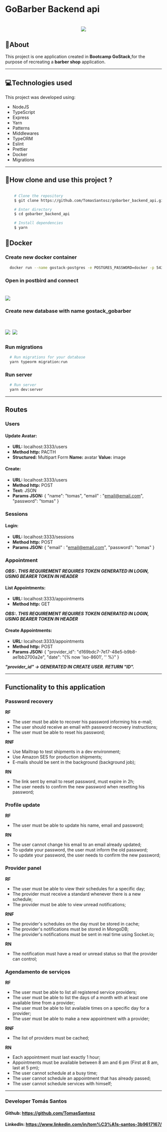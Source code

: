 # GoBarber Backend api

<h1 align="center">
    <img src="./tmp/gobarber_background2.png">
</h1>


## 📑About
This project is one application created in **Bootcamp GoStack**,for the purpose of recreating a **barber shop** application.

---

## 💻Technologies used

This project was developed using:

- NodeJS
- TypeScript
- Express
- Yarn
- Patterns
- Middlewares
- TypeORM
- Eslint
- Prettier
- Docker
- Migrations

---

## 💾How clone and use this project ?

```bash

    # Clone the repository
    $ git clone https://github.com/TomasSantosz/gobarber_backend_api.git

    # Enter directory
    $ cd gobarber_backend_api

    # Install dependencies
    $ yarn

```

## 🐳Docker

  ### Create new docker container

  ```bash
    docker run --name gostack-postgres -e POSTGRES_PASSWORD=docker -p 5432:5432 -d postgres
  ```

  ### Open in postbird and connect
  <h1 align="left">
    <img src="./tmp/postbird.png">
  </h1>

  ### Create new database with name gostack_gobarber
  <h1 align="left">
    <img src="./tmp/postbird2.png">
    <img src="./tmp/postbird3.png">
  </h1>

  ### Run migrations
  ```bash
    # Run migrations for your database
    yarn typeorm migration:run
  ```
  ### Run server
  ```bash
    # Run server
    yarn dev:server
  ```
---

## Routes
  ### Users
  #### Update Avatar:
  - **URL:** localhost:3333/users
  - **Method http:** PACTH
  - **Structured:** Multipart Form **Name:** avatar **Value:** image
  #### Create:
  - **URL:** localhost:3333/users
  - **Method http:** POST
  - **Text:** JSON
  - **Params JSON:** {
      "name": "tomas",
      "email" : "email@email.com",
      "password": "tomas"
    }

  ### Sessions
  #### Login:
  - **URL:** localhost:3333/sessions
  - **Method http:** POST
  - **Params JSON:** {
    "email" : "email@email.com",
    "password": "tomas"
  }

  ### Appointment
  ***OBS:. THIS REQUIREMENT REQUIRES TOKEN GENERATED IN LOGIN, USING BEARER TOKEN IN HEADER***
  #### List Appointments:
  - **URL:** localhost:3333/appointments
  - **Method http:** GET

  ***OBS:. THIS REQUIREMENT REQUIRES TOKEN GENERATED IN LOGIN, USING BEARER TOKEN IN HEADER***

  #### Create Appointments:
  - **URL:** localhost:3333/appointments
  - **Method http:** POST
  - **Params JSON:** {
    "provider_id": "d169bdc7-7e17-48e5-b9b8-ae1bb2700a2e",
    "date": "{% now 'iso-8601', '' %}"
  }

  ***"provider_id" -> GENERATED IN CREATE USER. RETURN "ID".***

---

## Functionality to this application
### **Password recovery**
  **RF**
  - The user must be able to recover his password informing his e-mail;
  - The user should receive an email with password recovery instructions;
  - The user must be able to reset his password;

  **RNF**
  - Use Mailtrap to test shipments in a dev environment;
  - Use Amazon SES for production shipments;
  - E-mails should be sent in the background (background job);


  **RN**
  - The link sent by email to reset password, must expire in 2h;
  - The user needs to confirm the new password when resetting his password;
    
### **Profile update**
  **RF**
  
  - The user must be able to update his name, email and password;


  **RN**

  - The user cannot change his email to an email already updated;
  - To update your password, the user must inform the old password;
  - To update your password, the user needs to confirm the new password;
  
### **Provider panel**
  **RF**
  
  - The user must be able to view their schedules for a specific day;
  - The provider must receive a standard whenever there is a new schedule;
  - The provider must be able to view unread notifications;

  **RNF**
  
  - The provider's schedules on the day must be stored in cache;
  - The provider's notifications must be stored in MongoDB;
  - The provider's notifications must be sent in real time using Socket.io;
  
  
  **RN**

  - The notification must have a read or unread status so that the provider can control;
  
### **Agendamento de serviços**

  **RF**
  
  - The user must be able to list all registered service providers;
  - The user must be able to list the days of a month with at least one available time from a provider;
  - The user must be able to list available times on a specific day for a provider;
  - The user must be able to make a new appointment with a provider;

  **RNF**

  - The list of providers must be cached;

  **RN**

  - Each appointment must last exactly 1 hour;
  - Appointments must be available between 8 am and 6 pm (First at 8 am, last at 5 pm);
  - The user cannot schedule at a busy time;
  - The user cannot schedule an appointment that has already passed;
  - The user cannot schedule services with himself;

---
### **Developer Tomás Santos**
#### Github: https://github.com/TomasSantosz
#### LinkedIn: https://www.linkedin.com/in/tom%C3%A1s-santos-3b9617167/